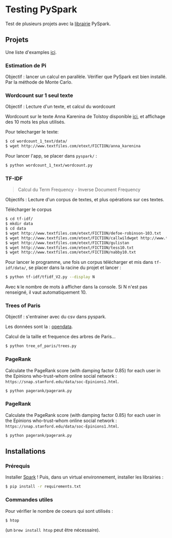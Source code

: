 # Testing PySpark

Test de plusieurs projets avec la 
[librairie](https://spark.apache.org/docs/latest/index.html) 
PySpark.


## Projets

Une liste d'examples [ici](https://github.com/apache/spark/tree/master/examples/src/main/python).

### Estimation de Pi

Objectif : lancer un calcul en parallèle. Vérifier que PySpark est bien installé.
Par la méthode de Monte Carlo.

### Wordcount sur 1 seul texte

Objectif : Lecture d'un texte, et calcul du wordcount

Wordcount sur le texte Anna Karenina de Tolstoy disponible 
[ici](http://www.textfiles.com/etext/FICTION/anna_karenina), et affichage des 10 mots les plus utilisés.

Pour telecharger le texte:
```bash
$ cd wordcount_1_text/data/
$ wget http://www.textfiles.com/etext/FICTION/anna_karenina
```

Pour lancer l'app, se placer dans `pyspark/` :
```bash
$ python wordcount_1_text/wordcount.py
```

### TF-IDF

> Calcul du Term Frequency - Inverse Document Frequency

Objectifs : Lecture d'un corpus de textes, et plus opérations sur ces textes.

Télécharger le corpus
```bash
$ cd tf-idf/
$ mkdir data
$ cd data
$ wget http://www.textfiles.com/etext/FICTION/defoe-robinson-103.txt
$ wget http://www.textfiles.com/etext/FICTION/callwildwget http://www.textfiles.com/etext/FICTION/dracula
$ wget http://www.textfiles.com/etext/FICTION/gulistan
$ wget http://www.textfiles.com/etext/FICTION/tess10.txt
$ wget http://www.textfiles.com/etext/FICTION/nabby10.txt
```

Pour lancer le programme, une fois un corpus télécharger et mis dans `tf-idf/data/`, 
se placer dans la racine du projet et lancer :
```bash
$ python tf-idf/tfidf_V2.py --display N
```
Avec `N` le nombre de mots à afficher dans la console.
Si N n'est pas renseigné, il vaut automatiquement 10.

### Trees of Paris

Objectif : s'entrainer avec du csv dans pyspark.

Les données sont la : [opendata](https://opendata.paris.fr/explore/dataset/les-arbres/table/). 

Calcul de la taille et frequence des arbres de Paris...

```bash
$ python tree_of_paris/trees.py
```

### PageRank

Calculate the PageRank score (with damping factor 0.85) for each user in the 
Epinions who-trust-whom online social network : 
`https://snap.stanford.edu/data/soc-Epinions1.html`.

```bash
$ python pagerank/pagerank.py
```

### PageRank

Calculate the PageRank score (with damping factor 0.85) for each user in the 
Epinions who-trust-whom online social network : 
`https://snap.stanford.edu/data/soc-Epinions1.html`.

```bash
$ python pagerank/pagerank.py
```

## Installations
### Prérequis

Installer [Spark](https://spark.apache.org/docs/latest/) !
Puis, dans un virtual environnement, installer les librairies :

```bash
$ pip install -r requirements.txt
```

### Commandes utiles

Pour vérifier le nombre de coeurs qui sont utilisés : 
````bash
$ htop
````
(un `brew install htop` peut être nécessaire).
